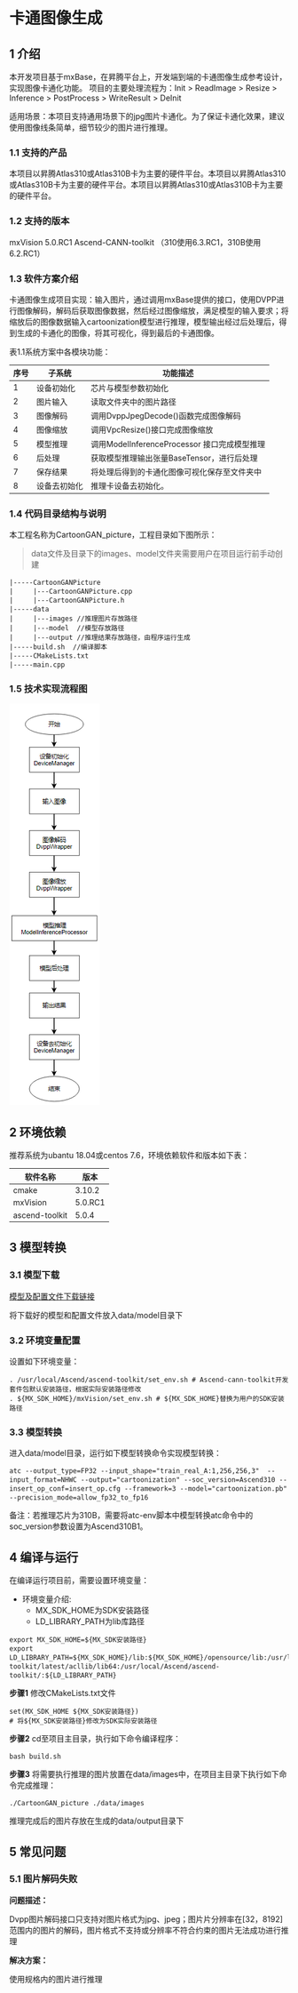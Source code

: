 # 卡通图像生成

## 1 介绍
本开发项目基于mxBase，在昇腾平台上，开发端到端的卡通图像生成参考设计，实现图像卡通化功能。
项目的主要处理流程为：Init > ReadImage > Resize > Inference > PostProcess > WriteResult > DeInit

适用场景：本项目支持通用场景下的jpg图片卡通化。为了保证卡通化效果，建议使用图像线条简单，细节较少的图片进行推理。

### 1.1 支持的产品

本项目以昇腾Atlas310或Atlas310B卡为主要的硬件平台。本项目以昇腾Atlas310或Atlas310B卡为主要的硬件平台。本项目以昇腾Atlas310或Atlas310B卡为主要的硬件平台。


### 1.2 支持的版本

mxVision 5.0.RC1
Ascend-CANN-toolkit （310使用6.3.RC1，310B使用6.2.RC1）

### 1.3 软件方案介绍

卡通图像生成项目实现：输入图片，通过调用mxBase提供的接口，使用DVPP进行图像解码，解码后获取图像数据，然后经过图像缩放，满足模型的输入要求；将缩放后的图像数据输入cartoonization模型进行推理，模型输出经过后处理后，得到生成的卡通化的图像，将其可视化，得到最后的卡通图像。

表1.1系统方案中各模块功能：

| 序号 | 子系统       | 功能描述                                     |
| ---- | ------------ | -------------------------------------------- |
| 1    | 设备初始化   | 芯片与模型参数初始化                         |
| 2    | 图片输入     | 读取文件夹中的图片路径                       |
| 3    | 图像解码     | 调用DvppJpegDecode()函数完成图像解码         |
| 4    | 图像缩放     | 调用VpcResize()接口完成图像缩放              |
| 5    | 模型推理     | 调用ModelInferenceProcessor 接口完成模型推理 |
| 6    | 后处理       | 获取模型推理输出张量BaseTensor，进行后处理   |
| 7    | 保存结果     | 将处理后得到的卡通化图像可视化保存至文件夹中 |
| 8    | 设备去初始化 | 推理卡设备去初始化。                         |



### 1.4 代码目录结构与说明

本工程名称为CartoonGAN_picture，工程目录如下图所示：

> data文件及目录下的images、model文件夹需要用户在项目运行前手动创建

```
|-----CartoonGANPicture
|     |---CartoonGANPicture.cpp
|     |---CartoonGANPicture.h
|-----data
|     |---images //推理图片存放路径
|     |---model  //模型存放路径
|     |---output //推理结果存放路径，由程序运行生成
|-----build.sh  //编译脚本
|-----CMakeLists.txt
|-----main.cpp
```



### 1.5 技术实现流程图

![image-20210929114019494](image.png)



## 2 环境依赖

推荐系统为ubantu 18.04或centos 7.6，环境依赖软件和版本如下表：

| 软件名称       | 版本   |
| -------------- | ------ |
| cmake          | 3.10.2 |
| mxVision       | 5.0.RC1|
| ascend-toolkit | 5.0.4  |

## 3 模型转换

### 3.1 模型下载

[模型及配置文件下载链接](https://mindx.sdk.obs.cn-north-4.myhuaweicloud.com/mindxsdk-referenceapps%20/contrib/CartoonGANPicture/model.zip)

将下载好的模型和配置文件放入data/model目录下

### 3.2 环境变量配置

设置如下环境变量：

```shell
. /usr/local/Ascend/ascend-toolkit/set_env.sh # Ascend-cann-toolkit开发套件包默认安装路径，根据实际安装路径修改
. ${MX_SDK_HOME}/mxVision/set_env.sh # ${MX_SDK_HOME}替换为用户的SDK安装路径
```


### 3.3 模型转换

进入data/model目录，运行如下模型转换命令实现模型转换：

```
atc --output_type=FP32 --input_shape="train_real_A:1,256,256,3"  --input_format=NHWC --output="cartoonization" --soc_version=Ascend310 --insert_op_conf=insert_op.cfg --framework=3 --model="cartoonization.pb" --precision_mode=allow_fp32_to_fp16
```

备注：若推理芯片为310B，需要将atc-env脚本中模型转换atc命令中的soc_version参数设置为Ascend310B1。

## 4 编译与运行

在编译运行项目前，需要设置环境变量：

- 环境变量介绍:
  - MX_SDK_HOME为SDK安装路径
  - LD_LIBRARY_PATH为lib库路径

```
export MX_SDK_HOME=${MX_SDK安装路径}
export LD_LIBRARY_PATH=${MX_SDK_HOME}/lib:${MX_SDK_HOME}/opensource/lib:/usr/local/Ascend/ascend-toolkit/latest/acllib/lib64:/usr/local/Ascend/ascend-toolkit/:${LD_LIBRARY_PATH}
```

**步骤1** 修改CMakeLists.txt文件

```
set(MX_SDK_HOME ${MX_SDK安装路径})
# 将${MX_SDK安装路径}修改为SDK实际安装路径
```

**步骤2** cd至项目主目录，执行如下命令编译程序：

```
bash build.sh
```

**步骤3** 将需要执行推理的图片放置在data/images中，在项目主目录下执行如下命令完成推理：

```
./CartoonGAN_picture ./data/images
```

推理完成后的图片存放在生成的data/output目录下

## 5 常见问题

### 5.1 图片解码失败

**问题描述：**

Dvpp图片解码接口只支持对图片格式为jpg、jpeg；图片片分辨率在[32，8192]范围内的图片的解码，图片格式不支持或分辨率不符合约束的图片无法成功进行推理

**解决方案：**

使用规格内的图片进行推理